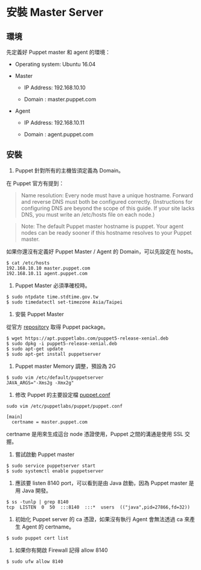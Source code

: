 # 安裝 Master Server

## 環境

先定義好 Puppet master 和 agent 的環境：

  - Operating system: Ubuntu 16.04

  - Master
  
    - IP Address: 192.168.10.10

    - Domain : master.puppet.com
  
  - Agent
    
    - IP Address: 192.168.10.11

    - Domain : agent.puppet.com


## 安裝    
    
1. Puppet 針對所有的主機皆須定義為 Domain。

  在 Puppet 官方有提到：
    
  > Name resolution: Every node must have a unique hostname. Forward and reverse DNS must both be configured correctly. (Instructions for configuring DNS are beyond the scope of this guide. If your site lacks DNS, you must write an /etc/hosts file on each node.)
    
  > Note: The default Puppet master hostname is puppet. Your agent nodes can be ready sooner if this hostname resolves to your Puppet master.
    
  如果你還沒有定義好 Puppet Master / Agent 的 Domain，可以先設定在 hosts。
    
  ```shell
  $ cat /etc/hosts
  192.168.10.10 master.puppet.com
  192.168.10.11 agent.puppet.com
  ```

1. Puppet Master 必須準確校時。

  ```shell
  $ sudo ntpdate time.stdtime.gov.tw
  $ sudo timedatectl set-timezone Asia/Taipei
  ```

1. 安裝 Puppet Master

  從官方 [repository][puppet-platform] 取得 Puppet package。

  ```shell
  $ wget https://apt.puppetlabs.com/puppet5-release-xenial.deb
  $ sudo dpkg -i puppet5-release-xenial.deb
  $ sudo apt-get update
  $ sudo apt-get install puppetserver
  ```
  
1. Puppet master Memory 調整，預設為 2G

  ```shell
  $ sudo vim /etc/default/puppetserver
  JAVA_ARGS="-Xms2g -Xmx2g"
  ```

1. 修改 Puppet 的主要設定檔 [puppet.conf][puppet-conf]

  ```shell
  sudo vim /etc/puppetlabs/puppet/puppet.conf
  
  [main]
    certname = master.puppet.com
  ```

  certname 是用來生成這台 node 憑證使用，Puppet 之間的溝通是使用 SSL 交握。
  

1. 嘗試啟動 Puppet master

  ```shell
  $ sudo service puppetserver start
  $ sudo systemctl enable puppetserver
  ```

1. 應該要 listen 8140 port，可以看到是由 Java 啟動，因為 Puppet master 是用 Java 開發。

  ```shell
  $ ss -tunlp | grep 8140
  tcp  LISTEN  0  50  :::8140  :::*  users  (("java",pid=27866,fd=32))
  ```

1. 初始化 Puppet server 的 ca 憑證，如果沒有執行 Agent 會無法透過 ca 來產生 Agent 的 certname。

  ```shell
  $ sudo puppet cert list
  ```

1. 如果你有開啟 Firewall 記得 allow 8140

  ```shell
  $ sudo ufw allow 8140
  ```

[puppet-platform]: https://docs.puppet.com/puppet/5.1/puppet_platform.html

[puppet-conf]: https://docs.puppet.com/puppet/5.0/configuration.html














